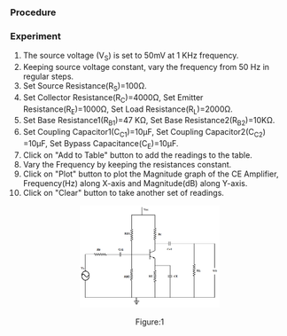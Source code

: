 ### Procedure

### Experiment
1. The source voltage (V<sub>S</sub>) is set to 50mV at 1 KHz frequency.
2. Keeping source voltage constant, vary the frequency from 50 Hz in regular steps.
3. Set Source Resistance(R<sub>S</sub>)=100&#937;.
4. Set Collector Resistance(R<sub>C</sub>)=4000&#937;, Set Emitter Resistance(R<sub>E</sub>)=1000&#937;, Set Load Resistance(R<sub>L</sub>)=2000&#937;. 
5. Set Base Resistance1(R<sub>B1</sub>)=47 K&#937;, Set Base Resistance2(R<sub>B2</sub>)=10K&#937;.
6. Set Coupling Capacitor1(C<sub>C1</sub>)=10&#956;F, Set Coupling Capacitor2(C<sub>C2</sub>) =10&#956;F, Set Bypass Capacitance(C<sub>E</sub>)=10&#956;F.
7. Click on "Add to Table" button to add the readings to the table.
8. Vary the Frequency by keeping the resistances constant.
9. Click on "Plot" button to plot the Magnitude graph of the CE Amplifier, Frequency(Hz) along X-axis and Magnitude(dB) along Y-axis.
10. Click on "Clear" button to take another set of readings.
                                    

<div align="center">
<img src="images/ceampprc.png" width="50%">
<p>Figure:1</p>
</div>








